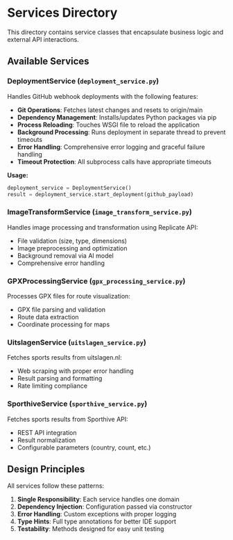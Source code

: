 # Services Directory

This directory contains service classes that encapsulate business logic and external API interactions.

## Available Services

### DeploymentService (`deployment_service.py`)
Handles GitHub webhook deployments with the following features:
- **Git Operations**: Fetches latest changes and resets to origin/main
- **Dependency Management**: Installs/updates Python packages via pip
- **Process Reloading**: Touches WSGI file to reload the application
- **Background Processing**: Runs deployment in separate thread to prevent timeouts
- **Error Handling**: Comprehensive error logging and graceful failure handling
- **Timeout Protection**: All subprocess calls have appropriate timeouts

**Usage:**
```python
deployment_service = DeploymentService()
result = deployment_service.start_deployment(github_payload)
```

### ImageTransformService (`image_transform_service.py`)
Handles image processing and transformation using Replicate API:
- File validation (size, type, dimensions)
- Image preprocessing and optimization
- Background removal via AI model
- Comprehensive error handling

### GPXProcessingService (`gpx_processing_service.py`)
Processes GPX files for route visualization:
- GPX file parsing and validation
- Route data extraction
- Coordinate processing for maps

### UitslagenService (`uitslagen_service.py`)
Fetches sports results from uitslagen.nl:
- Web scraping with proper error handling
- Result parsing and formatting
- Rate limiting compliance

### SporthiveService (`sporthive_service.py`)
Fetches sports results from Sporthive API:
- REST API integration
- Result normalization
- Configurable parameters (country, count, etc.)

## Design Principles

All services follow these patterns:
1. **Single Responsibility**: Each service handles one domain
2. **Dependency Injection**: Configuration passed via constructor
3. **Error Handling**: Custom exceptions with proper logging
4. **Type Hints**: Full type annotations for better IDE support
5. **Testability**: Methods designed for easy unit testing 